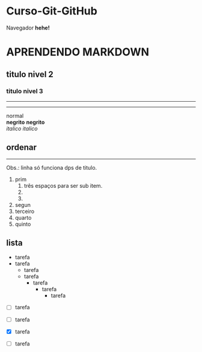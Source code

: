 # Curso-Git-GitHub
 
Navegador **hehe!**

# APRENDENDO MARKDOWN
## titulo nivel 2
### titulo nivel 3

---
***

normal
<br>
**negrito** __negrito__
<br>
_italico_ *italico*
<br>

## ordenar
---
Obs.: linha só funciona dps de titulo. 
<br>
1. prim
   1. três espaços para ser sub item.
   2.
   45.
2. segun
3. terceiro
1111. quarto
50998. quinto

## lista

* tarefa
* tarefa
   * tarefa
   * tarefa
      * tarefa
         * tarefa
            * tarefa

- [ ] tarefa
- [ ] tarefa
- [X] tarefa
- [ ] tarefa




